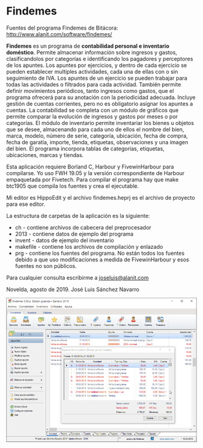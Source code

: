 # Findemes
Fuentes del programa Findemes de Bitácora: http://www.alanit.com/software/findemes/

**Findemes** es un programa de **contabilidad personal e inventario doméstico**. Permite almacenar información sobre ingresos y gastos, clasificandolos por categorías e identificando los pagadores y perceptores de los apuntes. Los apuntes por ejercicios, y dentro de cada ejercicio se pueden establecer multiples actividades, cada una de ellas con o sin seguimiento de IVA. Los apuntes de un ejercicio se pueden trabajar para todas las actividades o filtrados para cada actividad. También permite definir movimientos periódicos, tanto ingresos como gastos, que el programa ofrecerá para su anotación con la periodicidad adecuada. Incluye gestión de cuentas corrientes, pero no es obligatorio asignar los apuntes a cuentas. La contabilidad se completa con un módulo de gráficos que permite comparar la evolución de ingresos y gastos por meses o por categorías. El módulo de inventario permite inventariar los bienes u objetos que se desee, almacenando para cada uno de ellos el nombre del bien, marca, modelo, número de serie, categoría, ubicación, fecha de compra, fecha de garatía, importe, tienda, etiquetas, observaciones y una imagen del bien. El programa incorpora tablas de categorías, etiquetas, ubicaciones, marcas y tiendas.

Esta aplicación requiere Borland C, Harbour y FivewinHarbour para compilarse. Yo uso FWH 19.05 y la versión correspondiente de Harbour empaquetada por Fivetech. Para compilar el programa hay que make btc1905 que compila los fuentes y crea el ejecutable.

Mi editor es HippoEdit y el archivo findemes.heprj es el archivo de proyecto para ese editor.

La estructura de carpetas de la aplicación es la siguiente:

* ch - contiene archivos de cabecera del preprocesador
* 2013 - contiene datos de ejemplo del programa
* invent - datos de ejemplo del inventario
* makefile - contiene los archivos de compilación y enlazado
* prg - contiene los fuentes del programa. No están todos los fuentes debido a que uso modificaciones a medida de FivewinHarbour y esos fuentes no son públicos.

Para cualquier consulta escribirme a [joseluis@alanit.com](mailto:joseluis@alanit.com)

Novelda, agosto de 2019. José Luis Sánchez Navarro

![findemes3.50a](.\findemes3.50a.png)